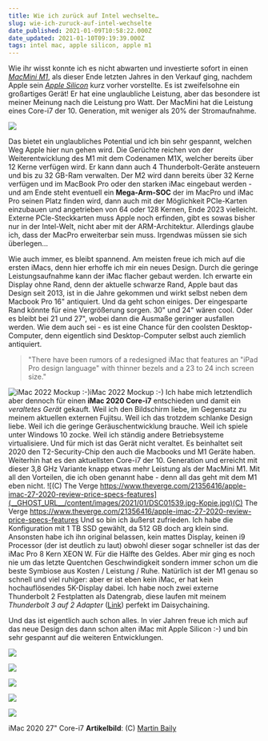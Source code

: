```yaml
---
title: Wie ich zurück auf Intel wechselte…
slug: wie-ich-zuruck-auf-intel-wechselte
date_published: 2021-01-09T10:58:22.000Z
date_updated: 2021-01-10T09:19:39.000Z
tags: intel mac, apple silicon, apple m1
---
```


Wie ihr wisst konnte ich es nicht abwarten und investierte sofort in einen *[MacMini M1](__GHOST_URL__/hallo-macmini-m1/)*, als dieser Ende letzten Jahres in den Verkauf ging, nachdem Apple sein [*Apple Silicon*](__GHOST_URL__/tag/apple-silicon/) kurz vorher vorstellte. Es ist zweifelsohne ein großartiges Gerät! Er hat eine unglaubliche Leistung, aber das besondere ist meiner Meinung nach die Leistung pro Watt. Der MacMini hat die Leistung eines Core-i7 der 10. Generation, mit weniger als 20% der Stromaufnahme.

![](__GHOST_URL__/content/images/2020/12/IMG_3492.jpeg)

Das bietet ein unglaubliches Potential und ich bin sehr gespannt, welchen Weg Apple hier nun gehen wird. 
Die Gerüchte reichen von der Weiterentwicklung des M1 mit dem Codenamen M1X, welcher bereits über 12 Kerne verfügen wird. Er kann dann auch 4 Thunderbolt-Geräte ansteuern und bis zu 32 GB-Ram verwalten. Der M2 wird dann bereits über 32 Kerne verfügen und im MacBook Pro oder den starken iMac eingebaut werden - und am Ende steht eventuell ein **Mega-Arm-SOC** der im MacPro und iMac Pro seinen Platz finden wird, dann auch mit der Möglichkeit PCIe-Karten einzubauen und angetrieben von 64 oder 128 Kernen, Ende 2023 vielleicht. Externe PCIe-Steckkarten muss Apple noch erfinden, gibt es sowas bisher nur in der Intel-Welt, nicht aber mit der ARM-Architektur. Allerdings glaube ich, dass der MacPro erweiterbar sein muss. Irgendwas müssen sie sich überlegen… 

Wie auch immer, es bleibt spannend. Am meisten freue ich mich auf die ersten iMacs, denn hier erhoffe ich mir ein neues Design. Durch die geringe Leistungsaufnahme kann der iMac flacher gebaut werden. Ich erwarte ein Display ohne Rand, denn der aktuelle schwarze Rand, Apple baut das Design seit 2013, ist in die Jahre gekommen und wirkt selbst neben dem Macbook Pro 16" antiquiert. Und da geht schon einiges. Der eingesparte Rand könnte für eine Vergrößerung sorgen. 30" und 24" wären cool. Oder es bleibt bei 21 und 27", wobei dann die Ausmaße geringer ausfallen werden. Wie dem auch sei - es ist eine Chance für den coolsten Desktop-Computer, denn eigentlich sind Desktop-Computer selbst auch ziemlich antiquiert.

> "There have been rumors of a redesigned ‌iMac‌ that features an "iPad Pro design language" with thinner bezels and a 23 to 24 inch screen size." 

![iMac 2022 Mockup :-)](__GHOST_URL__/content/images/2021/01/2020-iMac-Mockup-Feature-Blue.jpg-.jpg)iMac 2022 Mockup :-)
Ich habe mich letztendlich aber dennoch für einen **iMac 2020 Core-i7** entschieden und damit ein *veraltetes Gerät* gekauft. Weil ich den Bildschirm liebe, im Gegensatz zu meinem aktuellen externen Fujitsu. Weil ich das trotzdem schlanke Design liebe. Weil ich die geringe Geräuschentwicklung brauche. Weil ich spiele unter Windows 10 zocke. Weil ich ständig andere Betriebsysteme virtualisiere. Und für mich ist das Gerät nicht veraltet. Es beinhaltet seit 2020 den T2-Security-Chip den auch die Macbooks und M1 Geräte haben. Weiterhin hat es den aktuellsten Core-i7 der 10. Generation und erreicht mit dieser 3,8 GHz Variante knapp etwas mehr Leistung als der MacMini M1. Mit all den Vorteilen, die ich oben genannt habe - denn all das geht mit dem M1 eben nicht.
![(C) The Verge https://www.theverge.com/21356416/apple-imac-27-2020-review-price-specs-features](__GHOST_URL__/content/images/2021/01/DSC01539.jpg-Kopie.jpg)(C) The Verge https://www.theverge.com/21356416/apple-imac-27-2020-review-price-specs-features
Und so bin ich äußerst zufrieden. Ich habe die Konfiguration mit 1 TB SSD gewählt, da 512 GB doch arg klein sind. Ansonsten habe ich ihn original belassen, kein mattes Display, keinen i9 Processor (der ist deutlich zu laut) obwohl dieser sogar schneller ist das der iMac Pro 8 Kern XEON W. Für die Hälfte des Geldes. Aber mir ging es noch nie um das letzte Quentchen Geschwindigkeit sondern immer schon um die beste Symbiose aus Kosten / Leistung / Ruhe. Natürlich ist der M1 genau so schnell und viel ruhiger: aber er ist eben kein iMac, er hat kein hochauflösendes 5K-Display dabei.
Ich habe noch zwei externe Thunderbolt 2 Festplatten als Datengrab, diese laufen mit meinem *Thunderbolt 3 auf 2 Adapter* ([Link](__GHOST_URL__/thunderbolt-in-the-name-of-love/)) perfekt im Daisychaining.

Und das ist eigentlich auch schon alles. In vier Jahren freue ich mich auf das neue Design des dann schon alten iMac mit Apple Silicon :-) und bin sehr gespannt auf die weiteren Entwicklungen.

![](__GHOST_URL__/content/images/2021/01/IMG_3791.jpeg)

![](__GHOST_URL__/content/images/2021/01/IMG_3793.jpeg)

![](__GHOST_URL__/content/images/2021/01/IMG_3794.jpeg)

![](__GHOST_URL__/content/images/2021/01/IMG_3800.jpeg)

![](__GHOST_URL__/content/images/2021/01/IMG_3818.jpeg)

iMac 2020 27" Core-i7
**Artikelbild**: (C) [Martin Baily](https://martinbaileyphotography.com/2017/12/28/mid-spec-imac-pro-review-wow-podcast-601/)
